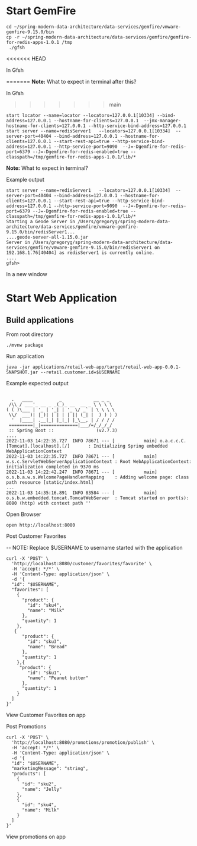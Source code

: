 # Start GemFire


```shell
cd ~/spring-modern-data-architecture/data-services/gemfire/vmware-gemfire-9.15.0/bin
cp -r ~/spring-modern-data-architecture/data-services/gemfire/gemfire-for-redis-apps-1.0.1 /tmp
 ./gfsh
```
<<<<<<< HEAD

In Gfsh

=======
**Note:** What to expect in terminal after this?


In Gfsh
>>>>>>> main
```shell
start locator --name=locator --locators=127.0.0.1[10334] --bind-address=127.0.0.1 --hostname-for-clients=127.0.0.1  --jmx-manager-hostname-for-clients=127.0.0.1 --http-service-bind-address=127.0.0.1
start server --name=redisServer1   --locators=127.0.0.1[10334]  --server-port=40404 --bind-address=127.0.0.1 --hostname-for-clients=127.0.0.1 --start-rest-api=true --http-service-bind-address=127.0.0.1 --http-service-port=9090  --J=-Dgemfire-for-redis-port=6379 --J=-Dgemfire-for-redis-enabled=true --classpath=/tmp/gemfire-for-redis-apps-1.0.1/lib/*  
```

**Note:** What to expect in terminal?


Example output

```shell
start server --name=redisServer1   --locators=127.0.0.1[10334]  --server-port=40404 --bind-address=127.0.0.1 --hostname-for-clients=127.0.0.1 --start-rest-api=true --http-service-bind-address=127.0.0.1 --http-service-port=9090  --J=-Dgemfire-for-redis-port=6379 --J=-Dgemfire-for-redis-enabled=true --classpath=/tmp/gemfire-for-redis-apps-1.0.1/lib/*
Starting a Geode Server in /Users/gregoryg/spring-modern-data-architecture/data-services/gemfire/vmware-gemfire-9.15.0/bin/redisServer1...
....geode-server-all-1.15.0.jar
Server in /Users/gregoryg/spring-modern-data-architecture/data-services/gemfire/vmware-gemfire-9.15.0/bin/redisServer1 on 192.168.1.76[40404] as redisServer1 is currently online.
....
gfsh>
```

In a new window
# Start Web Application

## Build applications


From root directory

```shell
./mvnw package
```

Run application

```shell
java -jar applications/retail-web-app/target/retail-web-app-0.0.1-SNAPSHOT.jar --retail.customer.id=$USERNAME
```


Example expected output

```shell

  .   ____          _            __ _ _
 /\\ / ___'_ __ _ _(_)_ __  __ _ \ \ \ \
( ( )\___ | '_ | '_| | '_ \/ _` | \ \ \ \
 \\/  ___)| |_)| | | | | || (_| |  ) ) ) )
  '  |____| .__|_| |_|_| |_\__, | / / / /
 =========|_|==============|___/=/_/_/_/
 :: Spring Boot ::                (v2.7.3)
....
2022-11-03 14:22:35.727  INFO 78671 --- [           main] o.a.c.c.C.[Tomcat].[localhost].[/]       : Initializing Spring embedded WebApplicationContext
2022-11-03 14:22:35.727  INFO 78671 --- [           main] w.s.c.ServletWebServerApplicationContext : Root WebApplicationContext: initialization completed in 9370 ms
2022-11-03 14:22:42.247  INFO 78671 --- [           main] o.s.b.a.w.s.WelcomePageHandlerMapping    : Adding welcome page: class path resource [static/index.html]
...
2022-11-03 14:35:16.891  INFO 83584 --- [           main] o.s.b.w.embedded.tomcat.TomcatWebServer  : Tomcat started on port(s): 8080 (http) with context path ''

```

Open Browser


```shell
open http://localhost:8080
```

Post Customer Favorites

-- NOTE: Replace $USERNAME to username started with the application


```shell
curl -X 'POST' \
  'http://localhost:8080/customer/favorites/favorite' \
  -H 'accept: */*' \
  -H 'Content-Type: application/json' \
  -d '{
  "id": "$USERNAME",
  "favorites": [
    {
      "product": {
        "id": "sku4",
        "name": "Milk"
      },
      "quantity": 1
    },
   {
      "product": {
        "id": "sku3",
        "name": "Bread"
      },
      "quantity": 1
    },{
     "product": {
        "id": "sku1",
        "name": "Peanut butter"
      },
      "quantity": 1
    }
  ]
}'
```

View Customer Favorites on app

Post Promotions


```shell
curl -X 'POST' \
  'http://localhost:8080/promotions/promotion/publish' \
  -H 'accept: */*' \
  -H 'Content-Type: application/json' \
  -d '{
  "id": "$USERNAME",
  "marketingMessage": "string",
  "products": [
    {
      "id": "sku2",
      "name": "Jelly"
    },
    {
      "id": "sku4",
      "name": "Milk"
    }
  ]
}'
```

View promotions on app